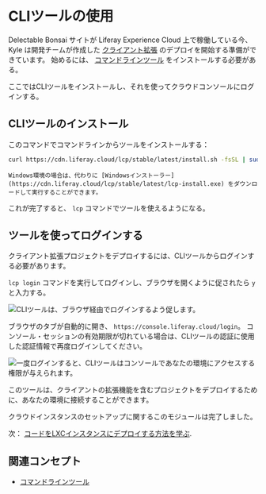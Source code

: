 # CLIツールの使用

Delectable Bonsai サイトが Liferay Experience Cloud 上で稼働している今、Kyle は開発チームが作成した [クライアント拡張](https://learn.liferay.com/w/dxp/building-applications/client-extensions) のデプロイを開始する準備ができています。 始めるには、 [コマンドラインツール](https://learn.liferay.com/w/liferay-cloud/reference/command-line-tool) をインストールする必要がある。

ここではCLIツールをインストールし、それを使ってクラウドコンソールにログインする。

## CLIツールのインストール

このコマンドでコマンドラインからツールをインストールする：

```bash
curl https://cdn.liferay.cloud/lcp/stable/latest/install.sh -fsSL | sudo bash
```

```{note}
Windows環境の場合は、代わりに [Windowsインストーラー](https://cdn.liferay.cloud/lcp/stable/latest/lcp-install.exe) をダウンロードして実行することができます。
```

これが完了すると、 `lcp` コマンドでツールを使えるようになる。

## ツールを使ってログインする

クライアント拡張プロジェクトをデプロイするには、CLIツールからログインする必要があります。

`lcp login` コマンドを実行してログインし、ブラウザを開くように促されたら `y` と入力する。

![CLIツールは、ブラウザ経由でログインするよう促します。](./using-the-cli-tool/images/01.png)

ブラウザのタブが自動的に開き、 `https://console.liferay.cloud/login`。 コンソール・セッションの有効期限が切れている場合は、CLIツールの認証に使用した認証情報で再度ログインしてください。

![一度ログインすると、CLIツールはコンソールであなたの環境にアクセスする権限が与えられます。](./using-the-cli-tool/images/02.png)

このツールは、クライアントの拡張機能を含むプロジェクトをデプロイするために、あなたの環境に接続することができます。

クラウドインスタンスのセットアップに関するこのモジュールは完了しました。

次： [コードをLXCインスタンスにデプロイする方法を学ぶ](../deploying-code-to-lxc.md).

## 関連コンセプト

* [コマンドラインツール](https://learn.liferay.com/w/liferay-cloud/reference/command-line-tool)
